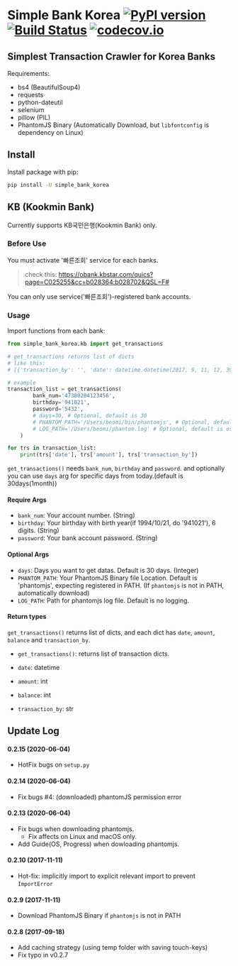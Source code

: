 # Simple Bank Korea [![PyPI version](https://badge.fury.io/py/simple-bank-korea.svg)](https://badge.fury.io/py/simple-bank-korea) [![Build Status](https://travis-ci.org/Beomi/simple_bank_korea.svg?branch=master)](https://travis-ci.org/Beomi/simple_bank_korea) [![codecov.io](https://codecov.io/github/Beomi/simple_bank_korea/coverage.svg?branch=master)](https://codecov.io/github/Beomi/simple_bank_korea?branch=master)


## Simplest Transaction Crawler for Korea Banks

Requirements:

- bs4 (BeautifulSoup4)
- requests
- python-dateutil
- selenium
- pillow (PIL)
- PhantomJS Binary (Automatically Download, but `libfontconfig` is dependency on Linux)

## Install

Install package with pip:

```bash
pip install -U simple_bank_korea
```

## KB (Kookmin Bank)

Currently supports KB국민은행(Kookmin Bank) only.

### Before Use

You must activate '빠른조회' service for each banks.

> check this: https://obank.kbstar.com/quics?page=C025255&cc=b028364:b028702&QSL=F#

You can only use service('빠른조회')-registered bank accounts.

### Usage

Import functions from each bank:

```python
from simple_bank_korea.kb import get_transactions

# get_transactions returns list of dicts
# like this:
# [{'transaction_by': '', 'date': datetime.datetime(2017, 9, 11, 12, 39, 42), 'amount': 50, 'balance': 394}]

# example
transaction_list = get_transactions(
        bank_num='47380204123456',
        birthday='941021',
        password='5432',
        # days=30, # Optional, default is 30
        # PHANTOM_PATH='/Users/beomi/bin/phantomjs', # Optional, default is 'phantomjs' only.
        # LOG_PATH='/Users/beomi/phantom.log' # Optional, default is os.path.devnull (no log)
    )

for trs in transaction_list:
    print(trs['date'], trs['amount'], trs['transaction_by'])
```

`get_transactions()` needs `bank_num`, `birthday` and `password`. and optionally you can use `days` arg for specific days from today.(default is 30days(1month))

#### Require Args

- `bank_num`: Your account number. (String)
- `birthday`: Your birthday with birth year(if 1994/10/21, do '941021'), 6 digits. (String)
- `password`: Your bank account password. (String)

#### Optional Args

- `days`: Days you want to get datas. Default is 30 days. (Integer)
- `PHANTOM_PATH`: Your PhantomJS Binary file Location. 
  Default is 'phantomjs', expecting registered in PATH. 
  (If `phantomjs` is not in PATH, automatically download)
- `LOG_PATH`: Path for phantomjs log file. Default is no logging.

#### Return types

`get_transactions()` returns list of dicts, and each dict has `date`, `amount`, `balance` and `transaction_by`.

- `get_transactions()`: returns list of transaction dicts.

- `date`: datetime
- `amount`: int
- `balance`: int
- `transaction_by`: str


## Update Log

#### 0.2.15 (2020-06-04)

- HotFix bugs on `setup.py`

#### 0.2.14 (2020-06-04)

- Fix bugs #4: (downloaded) phantomJS permission error

#### 0.2.13 (2020-06-04)

- Fix bugs when downloading phantomjs.
    - Fix affects on Linux and macOS only.
- Add Guide(OS, Progress) when dowloading phantomjs.

#### 0.2.10 (2017-11-11)

- Hot-fix: implicitly import to explicit relevant import to prevent `ImportError`

#### 0.2.9 (2017-11-11)

- Download PhantomJS Binary if `phantomjs` is not in PATH

#### 0.2.8 (2017-09-18)

- Add caching strategy (using temp folder with saving touch-keys)
- Fix typo in v0.2.7
